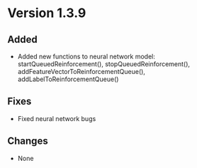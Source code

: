 # Version 1.3.9

## Added

* Added new functions to neural network model: startQueuedReinforcement(), stopQueuedReinforcement(), addFeatureVectorToReinforcementQueue(), addLabelToReinforcementQueue()

## Fixes

* Fixed neural network bugs

## Changes

* None
